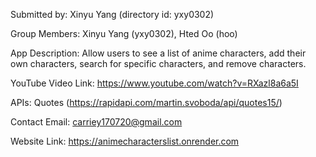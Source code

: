 Submitted by: Xinyu Yang (directory id: yxy0302)

Group Members: Xinyu Yang (yxy0302), Hted Oo (hoo)

App Description: Allow users to see a list of anime characters, add their own characters, search for specific characters, and remove characters.

YouTube Video Link: https://www.youtube.com/watch?v=RXazl8a6a5I

APIs: Quotes (https://rapidapi.com/martin.svoboda/api/quotes15/)

Contact Email: carriey170720@gmail.com

Website Link: https://animecharacterslist.onrender.com
